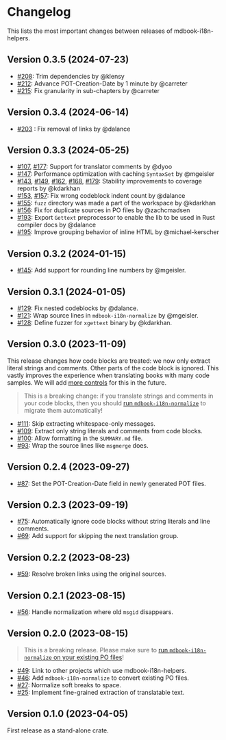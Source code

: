 # Changelog

This lists the most important changes between releases of mdbook-i18n-helpers.

## Version 0.3.5 (2024-07-23)

- [#208]: Trim dependencies by @klensy
- [#212]: Advance POT-Creation-Date by 1 minute by @carreter
- [#215]: Fix granularity in sub-chapters by @carreter

## Version 0.3.4 (2024-06-14)

- [#203] : Fix removal of links by @dalance

## Version 0.3.3 (2024-05-25)

- [#107], [#177]: Support for translator comments by @dyoo
- [#147]: Performance optimization with caching `SyntaxSet` by @mgeisler
- [#143], [#149], [#162], [#168], [#179]: Stability improvements to coverage
  reports by @kdarkhan
- [#153], [#157]: Fix wrong codeblock indent count by @dalance
- [#155]: `fuzz` directory was made a part of the workspace by @kdarkhan
- [#156]: Fix for duplicate sources in PO files by @zachcmadsen
- [#193]: Export `Gettext` preprocessor to enable the lib to be used in Rust
  compiler docs by @dalance
- [#195]: Improve grouping behavior of inline HTML by @michael-kerscher

## Version 0.3.2 (2024-01-15)

- [#145]: Add support for rounding line numbers by @mgeisler.

## Version 0.3.1 (2024-01-05)

- [#129]: Fix nested codeblocks by @dalance.
- [#121]: Wrap source lines in `mdbook-i18n-normalize` by @mgeisler.
- [#128]: Define fuzzer for `xgettext` binary by @kdarkhan.

## Version 0.3.0 (2023-11-09)

This release changes how code blocks are treated: we now only extract literal
strings and comments. Other parts of the code block is ignored. This vastly
improves the experience when translating books with many code samples. We will
add [more controls][#76] for this in the future.

> This is a breaking change: if you translate strings and comments in your code
> blocks, then you should [run `mdbook-i18n-normalize`](USAGE.md) to migrate
> them automatically!

- [#111]: Skip extracting whitespace-only messages.
- [#109]: Extract only string literals and comments from code blocks.
- [#100]: Allow formatting in the `SUMMARY.md` file.
- [#93]: Wrap the source lines like `msgmerge` does.

## Version 0.2.4 (2023-09-27)

- [#87]: Set the POT-Creation-Date field in newly generated POT files.

## Version 0.2.3 (2023-09-19)

- [#75]: Automatically ignore code blocks without string literals and line
  comments.
- [#69]: Add support for skipping the next translation group.

## Version 0.2.2 (2023-08-23)

- [#59]: Resolve broken links using the original sources.

## Version 0.2.1 (2023-08-15)

- [#56]: Handle normalization where old `msgid` disappears.

## Version 0.2.0 (2023-08-15)

> This is a breaking release. Please make sure to
> [run `mdbook-i18n-normalize` on your existing PO files](USAGE.md)!

- [#49]: Link to other projects which use mdbook-i18n-helpers.
- [#46]: Add `mdbook-i18n-normalize` to convert existing PO files.
- [#27]: Normalize soft breaks to space.
- [#25]: Implement fine-grained extraction of translatable text.

## Version 0.1.0 (2023-04-05)

First release as a stand-alone crate.

[#215]: https://github.com/google/mdbook-i18n-helpers/pull/215
[#212]: https://github.com/google/mdbook-i18n-helpers/pull/212
[#208]: https://github.com/google/mdbook-i18n-helpers/pull/208
[#203]: https://github.com/google/mdbook-i18n-helpers/pull/203
[#195]: https://github.com/google/mdbook-i18n-helpers/pull/195
[#193]: https://github.com/google/mdbook-i18n-helpers/pull/193
[#179]: https://github.com/google/mdbook-i18n-helpers/pull/179
[#177]: https://github.com/google/mdbook-i18n-helpers/pull/177
[#168]: https://github.com/google/mdbook-i18n-helpers/pull/168
[#162]: https://github.com/google/mdbook-i18n-helpers/pull/162
[#157]: https://github.com/google/mdbook-i18n-helpers/pull/157
[#156]: https://github.com/google/mdbook-i18n-helpers/pull/156
[#155]: https://github.com/google/mdbook-i18n-helpers/pull/155
[#153]: https://github.com/google/mdbook-i18n-helpers/pull/153
[#149]: https://github.com/google/mdbook-i18n-helpers/pull/149
[#147]: https://github.com/google/mdbook-i18n-helpers/pull/147
[#145]: https://github.com/google/mdbook-i18n-helpers/pull/145
[#143]: https://github.com/google/mdbook-i18n-helpers/pull/143
[#129]: https://github.com/google/mdbook-i18n-helpers/pull/129
[#128]: https://github.com/google/mdbook-i18n-helpers/pull/128
[#121]: https://github.com/google/mdbook-i18n-helpers/pull/121
[#111]: https://github.com/google/mdbook-i18n-helpers/pull/111
[#109]: https://github.com/google/mdbook-i18n-helpers/pull/109
[#107]: https://github.com/google/mdbook-i18n-helpers/pull/107
[#100]: https://github.com/google/mdbook-i18n-helpers/pull/100
[#93]: https://github.com/google/mdbook-i18n-helpers/pull/93
[#87]: https://github.com/google/mdbook-i18n-helpers/pull/87
[#76]: https://github.com/google/mdbook-i18n-helpers/issues/76
[#75]: https://github.com/google/mdbook-i18n-helpers/pull/75
[#69]: https://github.com/google/mdbook-i18n-helpers/pull/69
[#59]: https://github.com/google/mdbook-i18n-helpers/pull/59
[#56]: https://github.com/google/mdbook-i18n-helpers/pull/56
[#49]: https://github.com/google/mdbook-i18n-helpers/pull/49
[#46]: https://github.com/google/mdbook-i18n-helpers/pull/46
[#27]: https://github.com/google/mdbook-i18n-helpers/pull/27
[#25]: https://github.com/google/mdbook-i18n-helpers/pull/25
